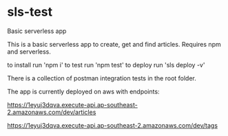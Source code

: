 # sls-test
Basic serverless app

This is a basic serverless app to create, get and find articles. 
Requires npm and serverless.

to install run 'npm i'
to test run 'npm test'
to deploy run 'sls deploy -v'

There is a collection of postman integration tests in the root folder.

The app is currently deployed on aws with endpoints:

https://1eyuj3dqva.execute-api.ap-southeast-2.amazonaws.com/dev/articles

https://1eyuj3dqva.execute-api.ap-southeast-2.amazonaws.com/dev/tags

